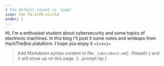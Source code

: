 ```yaml
---
# the default layout is 'page'
icon: fas fa-info-circle
order: 1
---
```


Hi, I'm a enthusiast student about cybersecurity and some topics of electronic machines.
In this blog I'll post it some notes and writeups from HackTheBox plataform.
I hope you enjoy it ~(+v+)~

> Add Markdown syntax content to file `_tabs/about.md`{: .filepath } and it will show up on this page.
{: .prompt-tip }
